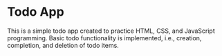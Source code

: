 # Todo App

This is a simple todo app created to practice HTML, CSS, and JavaScript programming. Basic todo functionality is implemented, i.e., creation, completion, and deletion of todo items. 